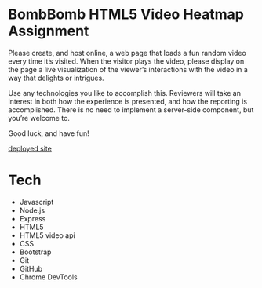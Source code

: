 
# BombBomb HTML5 Video Heatmap Assignment
Please create, and host online, a web page that loads a fun random video every time it’s visited. When the visitor plays the video, please display on the page a live visualization of the viewer’s interactions with the video in a way that delights or intrigues.

Use any technologies you like to accomplish this. Reviewers will take an interest in both how the experience is presented, and how the reporting is accomplished. There is no need to implement a server-side component, but you’re welcome to.

Good luck, and have fun!

[deployed site](video-heatmap.herokuapp.com)

# Tech
* Javascript
* Node.js
* Express
* HTML5
* HTML5 video api
* CSS
* Bootstrap
* Git
* GitHub
* Chrome DevTools

